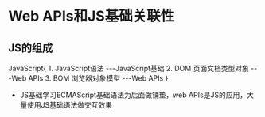 # Web APIs和JS基础关联性

## JS的组成

JavaScript{
    1. JavaScript语法  ---JavaScript基础
    2. DOM 页面文档类型对象  ---Web APIs
    3. BOM 浏览器对象模型  ---Web APIs
}

- JS基础学习ECMAScript基础语法为后面做铺垫，web APIs是JS的应用，大量使用JS基础语法做交互效果
